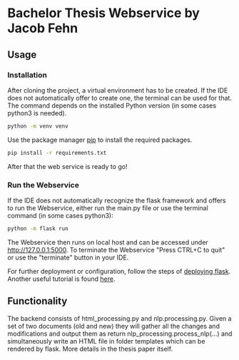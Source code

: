 # Bachelor Thesis Webservice by Jacob Fehn

## Usage
### Installation
After cloning the project, a virtual environment has to be created.
If the IDE does not automatically offer to create one, the terminal can be used
for that. The command depends on the installed Python version (in some cases python3 is needed).
```bash
python -m venv venv
```

Use the package manager [pip](https://pip.pypa.io/en/stable/) to install the required packages.
```bash
pip install -r requirements.txt
```
After that the web service is ready to go!

### Run the Webservice
If the IDE does not automatically recognize the flask framework and offers to run the Webservice,
either run the main.py file or use the terminal command (in some cases python3): 
```bash
python -m flask run
```

The Webservice then runs on local host and can be accessed under http://127.0.0.1:5000.
To terminate the Webservice "Press CTRL+C to quit" or use the "terminate" button in your IDE.

For further deployment or configuration, follow the steps of [deploying flask](https://flask.palletsprojects.com/en/2.0.x/deploying/).
Another useful tutorial is found [here](https://code.visualstudio.com/docs/python/tutorial-flask#_optional-activities).

## Functionality
The backend consists of html_processing.py and nlp.processing.py. Given a set of two documents (old and new)
they will gather all the changes and modifications and output them as return nlp_processing.process_nlp(...)
and simultaneously write an HTML file in folder templates which can be rendered by flask.
More details in the thesis paper itself.
